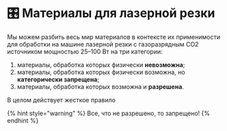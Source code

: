 # 🎛 Материалы для лазерной резки

Мы можем разбить весь мир материалов в контексте их применимости для обработки на машине лазерной резки с газоразрядным CO2 источником мощностью 25–100 Вт  на три категории:

1. материалы, обработка которых физически **невозможна**;
2. материалы, обработка которых физически возможна, но **категорически запрещена**;
3. материалы, обработка которых возможна и **разрешена**.&#x20;

В целом действует жесткое правило

{% hint style="warning" %}
Все, что не разрешено, то запрещено!
{% endhint %}

